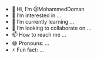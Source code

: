 - 👋 Hi, I’m @MohammedDoman
- 👀 I’m interested in ...
- 🌱 I’m currently learning ...
- 💞️ I’m looking to collaborate on ...
- 📫 How to reach me ...
- 😄 Pronouns: ...
- ⚡ Fun fact: ...

<!---
MohammedDoman/MohammedDoman is a ✨ special ✨ repository because its `README.md` (this file) appears on your GitHub profile.
You can click the Preview link to take a look at your changes.
--->
